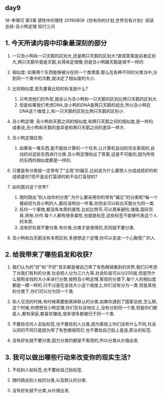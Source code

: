 ## day9

18-李理可
第3章 感性中的理性
20190809《你有你的计划,世界另有计划》阅读总结-丑小鸭定理
知行三问

## 1. 今天所读内容中印象最深刻的部分

1. 一只丑小鸭和一只天鹅的区别大,还是两只天鹅的区别大?直观答案是前者区别大,两只天鹅毕竟是天鹅,长得肯定很像,但是丑小鸭跟天鹅是很不一样的.

2. 相似度: 如果两个东西能够被分在同一个类里面.那么在各种不同的分类当中,分到同一个类中的次数,就决定了相似度的大小.

3. 比较相似度,首先要看比较的标准是什么?
	1. 只考虑他们的外型,就会认为丑小鸭和一只天鹅的区别比两只天鹅的区别大
	2. 但是如果我们考虑DNA,丑小鸭的DNA是两只天鹅的组合,所以丑小鸭在DNA这个维度上,和一只天鹅的区别比两只天鹅的区别小.

4. 丑小鸭定理: 丑小鸭和天鹅之间的相似度,和两只天鹅之间的相似度,是一样的.或者说,丑小鸭和天鹅的差异是和两只天鹅之间的差异一样大.

5. 丑小鸭定理应用:
	1. 如果有一堆东西,能不能给计算机一个任务,让计算机自动的完全客观的,自动的对这些东西进行分类.丑小鸭定理给出了答案,这是不可能的,因为所有的东西的相似度都是一样的.

6. 只要是有分类就一定带有了"主观"的偏见.比如说为什么要把人分成成绩好的和成绩差的?而不是会打篮球的和不会打篮球的?

7. 如何面对这个世界?
	1. 随时跳出"别人给你的分类".为什么要采用你的带有"偏见"的分类呢?每一个被歧视为丑小鸭的人,都应该明白一件事,你完全可以和白天鹅分为同一类.
	2. 任何一个事物,都没有本质的属性.比如比特币,可以用来避险,储值,国际贸易,转账,炒作.每个人都有很多属性,也就是标签,这些标签不能够代表这个人的本质.
	3. 没有好处就不要分类.有价值,分类才是值得的,否则就不要分类.

8. 丑小鸭和白天鹅没有本质区别,多想想这个定理,你可以变成一个心胸宽广的人.

## 2. 给我带来了哪些启发和收获?

1. 我们认为的"好"和"不好"其实都是被自己带了有色眼镜看到的世界,我们只考虑了对我们有利的分类.社会把人分为三六九等,社会阶层可以分200层,但是凭什么按照金钱的大小来进行分类.按照丑小鸭定理,客观的分类下,每个人的相似度都是一模一样的.只不过是在金钱大小这个维度上,你们没有分为一类.但是其他的分类下,你们可以分为同一个类.

2. 和人交流的时候,有时候需要脱离掉默认的分类,如果你遇到了国家总统,怎么聊,这个时候,你想想丑小鸭定理,你们在社会地位上,没有分到同一个类,但是你们都是人,都有家庭,都喜欢赚钱,很多很多都被归于同一个类.

3. 不要给任何人去贴标签,也不要给别人分类,因为客观上你们没有什么不同,社会认同的不同只是因为带了有色眼镜而已.也不要给自己贴上星座,职业的标签.

4. 没有好处就不要分类,因为分类的都是不客观的,所以分类从价值出发.

## 3. 我可以做出哪些行动来改变你的现实生活?

1. 不给别人贴标签,也不要给自己贴标签.

2. 随时跳出别人给的分类,以及默认的分类.

3. 没有好处就不分类,从价值出发.




